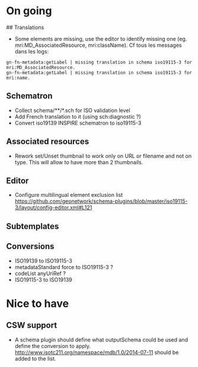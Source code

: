 # On going

## Translations

* Some elements are missing, use the editor to identify missing one (eg. mri:MD_AssociatedResource, mri:className). Cf tous les messages dans les logs:
```
gn-fn-metadata:getLabel | missing translation in schema iso19115-3 for mri:MD_AssociatedResource.
gn-fn-metadata:getLabel | missing translation in schema iso19115-3 for mri:name.
```

## Schematron

* Collect schema/**/*.sch for ISO validation level
* Add French translation to it (using sch:diagnostic ?)
* Convert iso19139 INSPIRE schematron to iso19115-3

## Associated resources

* Rework set/Unset thumbnail to work only on URL or filename and not on type. This will allow to have more than 2 thumbnails.

## Editor

* Configure multilingual element exclusion list https://github.com/geonetwork/schema-plugins/blob/master/iso19115-3/layout/config-editor.xml#L121

## Subtemplates

## Conversions

* ISO19139 to ISO19115-3
 * metadataStandard force to ISO19115-3 ?
 * codeList anyUriRef ?
* ISO19115-3 to ISO19139


# Nice to have

## CSW support

* A schema plugin should define what outputSchema could be used and define the conversion to apply. http://www.isotc211.org/namespace/mdb/1.0/2014-07-11 should be added to the list.

